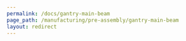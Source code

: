 ```yaml
---
permalink: /docs/gantry-main-beam
page_path: /manufacturing/pre-assembly/gantry-main-beam
layout: redirect
---
```

